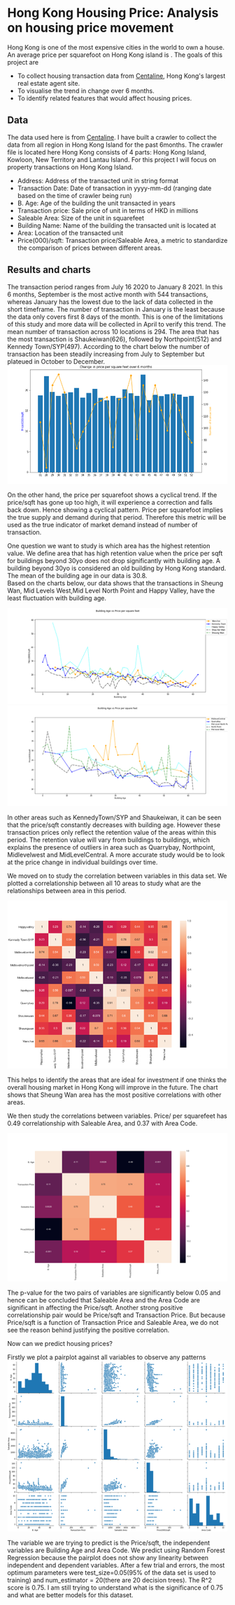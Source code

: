 
# Hong Kong Housing Price: Analysis on housing price movement

Hong Kong is one of the most expensive cities in the world to own a house. An average price per squarefoot on Hong Kong island is . The goals of this project are 
* To collect housing transaction data from [Centaline](http://www1.centadata.com/ephome.aspx), Hong Kong's largest real estate agent site. 
* To visualise the trend in change over 6 months.
* To identify related features that would affect housing prices.

## Data 
The data used here is from [Centaline](http://www1.centadata.com/ephome.aspx). 
I have built a crawler to collect the data from all region in Hong Kong Island for the past 6months. The crawler file is located here
Hong Kong consists of 4 parts: Hong Kong Island, Kowloon, New Territory and Lantau Island.  For this project I will focus on property transactions on Hong Kong Island.

* Address: Address of the transacted unit in string format
* Transaction Date: Date of transaction in yyyy-mm-dd (ranging date based on the time of crawler being run)
* B. Age: Age of the building the unit transacted in years
* Transaction price: Sale price of unit in terms of HKD in millions
* Saleable Area: Size of the unit in squarefeet
* Building Name: Name of the building the transacted unit is located at
* Area: Location of the transacted unit
* Price(000)/sqft: Transaction price/Saleable Area, a metric to standardize the comparison of prices between different areas.

## Results and charts
The transaction period ranges from July 16 2020 to January 8 2021. In this 6 months, September is the most active month with 544 transactions, whereas January has the lowest due to the lack of data collected in the short timeframe. 
The number of transaction in January is the least because the data only covers first 8 days of the month. This is one of the limitations of this study and more data will be collected in April to verify this trend.
The mean number of transaction across 10 locations is 294. The area that has the most transaction is Shaukeiwan(626), followed by Northpoint(512) and Kennedy Town/SYP(497). 
According to the chart below the number of transaction has been steadily increasing from July to September but plateued in October to December. ![graph](https://github.com/Kirsteenng/Data-Science/blob/master/Hong%20Kong%20House%20Price/graphs/Change%20in%20price%20over%206%20months.png)

On the other hand, the price per squarefoot shows a cyclical trend. If the price/sqft has gone up too high, it will experience a correction and falls back down. Hence showing a cyclical pattern. Price per squarefoot implies the true supply and demand during that period. Therefore this metric will be used as the true indicator of market demand instead of number of transaction.

One question we want to study is which area has the highest retention value. We define area that has high retention value when the price per sqft for buildings beyond 30yo does 
not drop significantly with building age. A building beyond 30yo is considered an old building by Hong Kong standard. The mean of the building age in our data is 30.8.  
Based on the charts below, our data shows that the transactions in Sheung Wan, Mid Levels West,Mid Level North Point and Happy Valley, have the least fluctuation with building age. 

![graph1](https://github.com/Kirsteenng/Data-Science/blob/master/Hong%20Kong%20House%20Price/graphs/Buidling%20age%20vs%20price0.png)
![graph2](https://github.com/Kirsteenng/Data-Science/blob/master/Hong%20Kong%20House%20Price/graphs/Buidling%20age%20vs%20price2.png)

In other areas such as KennedyTown/SYP and Shaukeiwan, it can be seen that the price/sqft constantly decreases with building age. 
However these transaction prices only reflect the retention value of the areas within this period. The retention value will vary from buildings to buildings, which explains the presence of outliers in area such as Quarrybay, Northpoint, Midlevelwest and MidLevelCentral.
A more accurate study would be to look at the price change in individual buildings over time. 


We moved on to study the correlation between variables in this data set.
We plotted a correlationship between all 10 areas to study what are the relationships between area in this period. 

![graph1](https://github.com/Kirsteenng/Data-Science/blob/master/Hong%20Kong%20House%20Price/graphs/corr%20between%20areas.png) 

This helps to identify the areas that are ideal for investment if one thinks the overall housing market in Hong Kong will improve in the future. 
The chart shows that Sheung Wan area has the most positive correlations with other areas.

We then study the correlations between variables. Price/ per squarefeet has 0.49 correlationship with Saleable Area, and 0.37 with Area Code. 

![corrmap](https://github.com/Kirsteenng/Data-Science/blob/master/Hong%20Kong%20House%20Price/graphs/Correlation%20map.png)

The p-value for the two pairs of variables are significantly below 0.05 and hence can be concluded that Saleable Area and the Area Code are significant in affecting the Price/sqft.
Another strong positive correlationship pair would be Price/sqft and Transaction Price. But because Price/sqft is a function of Transaction Price and Saleable Area, we do not see the reason behind justifying the positive correlation.

Now can we predict housing prices?

Firstly we plot a pairplot against all variables to observe any patterns![pairplot](https://github.com/Kirsteenng/Data-Science/blob/master/Hong%20Kong%20House%20Price/graphs/pairplot.png) 

The variable we are trying to predict is the Price/sqft, the independent variables are Building Age and 
Area Code. We predict using Random Forest Regression because the pairplot does not show any linearity between independent and dependent variables. After a few trial and errors, the most optimum parameters were test_size=0.05(95% of the data set is used to training) and num_estimator = 20(there are 20 decision trees). 
The R^2 score is 0.75. I am still trying to understand what is the significance of 0.75 and what are better models for this dataset.





